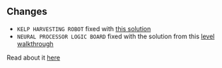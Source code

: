 ## Changes

* `KELP HARVESTING ROBOT` fixed with [this solution](https://imgur.com/r/shenzhenIO/RRiOd)
* `NEURAL PROCESSOR LOGIC BOARD` fixed with the solution from this [level walkthrough](https://steamcommunity.com/sharedfiles/filedetails/?id=780661614)

Read about it [here](https://inflamed-coder.netlify.com/2019/07/30/daily)
